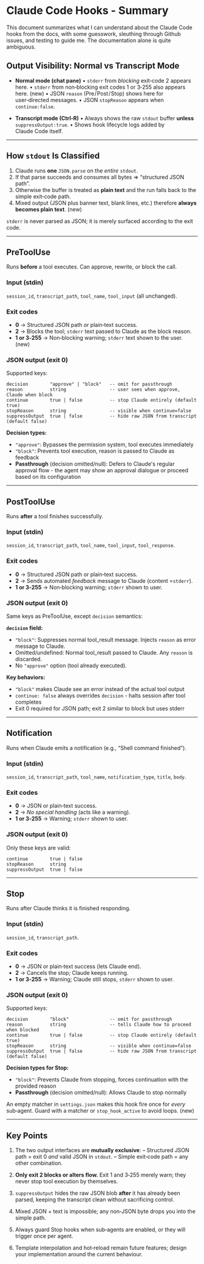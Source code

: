 # Claude Code Hooks - Summary

This document summarizes what I can understand about the Claude Code hooks from
the docs, with some guesswork, sleuthing through Github issues, and testing to
guide me. The documentation alone is quite ambiguous.

## Output Visibility: Normal vs Transcript Mode

* **Normal mode (chat pane)**
  • `stderr` from *blocking* exit‑code 2 appears here.
  • `stderr` from non‑blocking exit codes 1 or 3‑255 also appears here. (new)
  • JSON `reason` (Pre / Post / Stop) shows here for user‑directed messages.
  • JSON `stopReason` appears when `continue:false`.

* **Transcript mode (Ctrl‑R)**
  • Always shows the raw `stdout` buffer **unless** `suppressOutput:true`.
  • Shows hook lifecycle logs added by Claude Code itself.

---

## How `stdout` Is Classified 

1. Claude runs **one** `JSON.parse` on the *entire* `stdout`.
2. If that parse succeeds and consumes all bytes ⇒ “structured JSON path”.
3. Otherwise the buffer is treated as **plain text** and the run falls back to
   the simple exit‑code path.
4. Mixed output (JSON plus banner text, blank lines, etc.) therefore **always
   becomes plain text**. (new)

`stderr` is never parsed as JSON; it is merely surfaced according to the exit
code.

---

## PreToolUse

Runs **before** a tool executes. Can approve, rewrite, or block the call.

### Input (stdin)

`session_id`, `transcript_path`, `tool_name`, `tool_input` (all unchanged).

### Exit codes

* **0** → Structured JSON path *or* plain‑text success.
* **2** → Blocks the tool; `stderr` text passed to Claude as the block reason.
* **1 or 3‑255** → Non‑blocking warning; `stderr` text shown to the user. (new)

### JSON output (exit 0)

Supported keys:

```
decision        "approve" | "block"   -- omit for passthrough
reason          string                -- user sees when approve, Claude when block
continue        true | false          -- stop Claude entirely (default true)
stopReason      string                -- visible when continue=false
suppressOutput  true | false          -- hide raw JSON from transcript (default false)
```

**Decision types:**
- `"approve"`: Bypasses the permission system, tool executes immediately
- `"block"`: Prevents tool execution, reason is passed to Claude as feedback
- **Passthrough** (decision omitted/null): Defers to Claude's regular approval
  flow - the agent may show an approval dialogue or proceed based on its
  configuration

---

## PostToolUse

Runs **after** a tool finishes successfully.

### Input (stdin)

`session_id`, `transcript_path`, `tool_name`, `tool_input`, `tool_response`.

### Exit codes

* **0** → Structured JSON path or plain‑text success.
* **2** → Sends automated *feedback* message to Claude (content =`stderr`).
* **1 or 3‑255** → Non‑blocking warning; `stderr` shown to user.

### JSON output (exit 0)

Same keys as PreToolUse, except `decision` semantics:

**`decision` field:**
- `"block"`: Suppresses normal tool_result message. Injects `reason` as error message to Claude.
- Omitted/undefined: Normal tool_result passed to Claude. Any `reason` is discarded.
- No `"approve"` option (tool already executed).

**Key behaviors:**
- `"block"` makes Claude see an error instead of the actual tool output
- `continue: false` always overrides `decision` - halts session after tool
  completes
- Exit 0 required for JSON path; exit 2 similar to block but uses stderr

---

## Notification

Runs when Claude emits a notification (e.g., “Shell command finished”).

### Input (stdin)

`session_id`, `transcript_path`, `tool_name`, `notification_type`, `title`, `body`.

### Exit codes

* **0** → JSON or plain‑text success.
* **2** → *No special handling* (acts like a warning).
* **1 or 3‑255** → Warning; `stderr` shown to user.

### JSON output (exit 0)

Only these keys are valid:

```
continue        true | false
stopReason      string
suppressOutput  true | false
```

---

## Stop

Runs after Claude thinks it is finished responding.

### Input (stdin)

`session_id`, `transcript_path`.

### Exit codes

* **0** → JSON or plain‑text success (lets Claude end).
* **2** → Cancels the stop; Claude keeps running.
* **1 or 3‑255** → Warning; Claude still stops, `stderr` shown to user.

### JSON output (exit 0)

Supported keys:

```
decision        "block"               -- omit for passthrough
reason          string                -- tells Claude how to proceed when blocked
continue        true | false          -- stop Claude entirely (default true)
stopReason      string                -- visible when continue=false
suppressOutput  true | false          -- hide raw JSON from transcript (default false)
```

**Decision types for Stop:**
- `"block"`: Prevents Claude from stopping, forces continuation with the provided reason
- **Passthrough** (decision omitted/null): Allows Claude to stop normally

An empty matcher in `settings.json` makes this hook fire once for *every*
sub‑agent. Guard with a matcher or `stop_hook_active` to avoid loops. (new)

---

## Key Points

1. The two output interfaces are **mutually exclusive**:
   – Structured JSON path = exit 0 *and* valid JSON in `stdout`.
   – Simple exit‑code path = any other combination.

2. **Only exit 2 blocks or alters flow.**
   Exit 1 and 3‑255 merely warn; they never stop tool execution by themselves.

3. `suppressOutput` hides the raw JSON blob **after** it has already been
   parsed, keeping the transcript clean without sacrificing control.

4. Mixed JSON + text is impossible; any non‑JSON byte drops you into the simple path.

5. Always guard Stop hooks when sub‑agents are enabled, or they will trigger once per agent.

6. Template interpolation and hot‑reload remain future features; design your
   implementation around the current behaviour.

